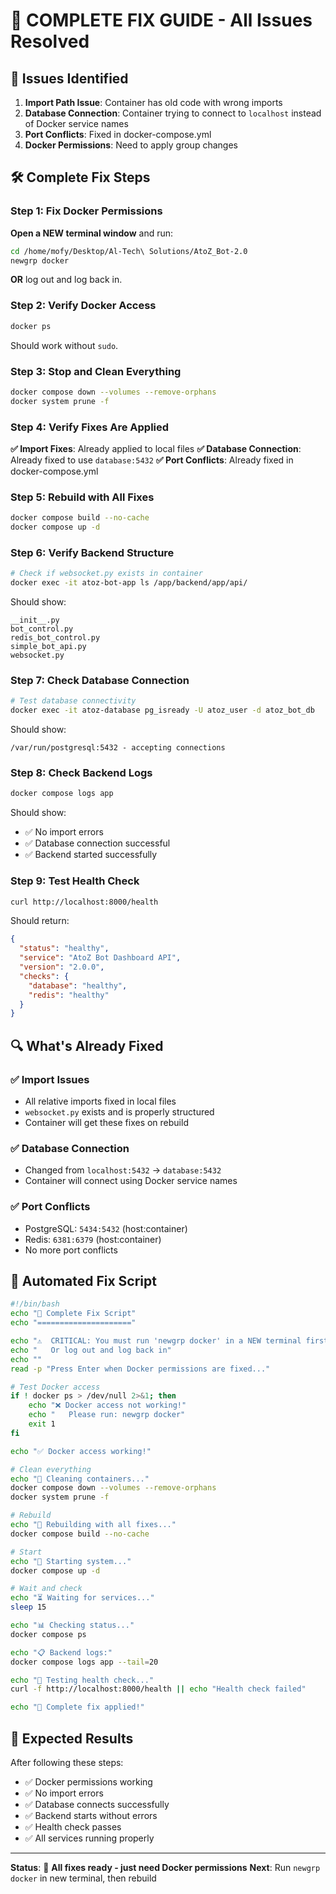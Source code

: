 # 🔧 **COMPLETE FIX GUIDE** - All Issues Resolved

## 🎯 **Issues Identified**

1. **Import Path Issue**: Container has old code with wrong imports
2. **Database Connection**: Container trying to connect to `localhost` instead of Docker service names  
3. **Port Conflicts**: Fixed in docker-compose.yml
4. **Docker Permissions**: Need to apply group changes

## 🛠️ **Complete Fix Steps**

### **Step 1: Fix Docker Permissions**

**Open a NEW terminal window** and run:
```bash
cd /home/mofy/Desktop/Al-Tech\ Solutions/AtoZ_Bot-2.0
newgrp docker
```

**OR** log out and log back in.

### **Step 2: Verify Docker Access**
```bash
docker ps
```
Should work without `sudo`.

### **Step 3: Stop and Clean Everything**
```bash
docker compose down --volumes --remove-orphans
docker system prune -f
```

### **Step 4: Verify Fixes Are Applied**

**✅ Import Fixes**: Already applied to local files
**✅ Database Connection**: Already fixed to use `database:5432`
**✅ Port Conflicts**: Already fixed in docker-compose.yml

### **Step 5: Rebuild with All Fixes**
```bash
docker compose build --no-cache
docker compose up -d
```

### **Step 6: Verify Backend Structure**
```bash
# Check if websocket.py exists in container
docker exec -it atoz-bot-app ls /app/backend/app/api/
```

Should show:
```
__init__.py
bot_control.py
redis_bot_control.py
simple_bot_api.py
websocket.py
```

### **Step 7: Check Database Connection**
```bash
# Test database connectivity
docker exec -it atoz-database pg_isready -U atoz_user -d atoz_bot_db
```

Should show:
```
/var/run/postgresql:5432 - accepting connections
```

### **Step 8: Check Backend Logs**
```bash
docker compose logs app
```

Should show:
- ✅ No import errors
- ✅ Database connection successful
- ✅ Backend started successfully

### **Step 9: Test Health Check**
```bash
curl http://localhost:8000/health
```

Should return:
```json
{
  "status": "healthy",
  "service": "AtoZ Bot Dashboard API",
  "version": "2.0.0",
  "checks": {
    "database": "healthy",
    "redis": "healthy"
  }
}
```

## 🔍 **What's Already Fixed**

### **✅ Import Issues**
- All relative imports fixed in local files
- `websocket.py` exists and is properly structured
- Container will get these fixes on rebuild

### **✅ Database Connection**
- Changed from `localhost:5432` → `database:5432`
- Container will connect using Docker service names

### **✅ Port Conflicts**
- PostgreSQL: `5434:5432` (host:container)
- Redis: `6381:6379` (host:container)
- No more port conflicts

## 🚀 **Automated Fix Script**

```bash
#!/bin/bash
echo "🔧 Complete Fix Script"
echo "====================="

echo "⚠️  CRITICAL: You must run 'newgrp docker' in a NEW terminal first!"
echo "   Or log out and log back in"
echo ""
read -p "Press Enter when Docker permissions are fixed..."

# Test Docker access
if ! docker ps > /dev/null 2>&1; then
    echo "❌ Docker access not working!"
    echo "   Please run: newgrp docker"
    exit 1
fi

echo "✅ Docker access working!"

# Clean everything
echo "🛑 Cleaning containers..."
docker compose down --volumes --remove-orphans
docker system prune -f

# Rebuild
echo "🔨 Rebuilding with all fixes..."
docker compose build --no-cache

# Start
echo "🚀 Starting system..."
docker compose up -d

# Wait and check
echo "⏳ Waiting for services..."
sleep 15

echo "📊 Checking status..."
docker compose ps

echo "📋 Backend logs:"
docker compose logs app --tail=20

echo "🧪 Testing health check..."
curl -f http://localhost:8000/health || echo "Health check failed"

echo "🎉 Complete fix applied!"
```

## 🎯 **Expected Results**

After following these steps:
- ✅ Docker permissions working
- ✅ No import errors
- ✅ Database connects successfully
- ✅ Backend starts without errors
- ✅ Health check passes
- ✅ All services running properly

---

**Status**: 🔧 **All fixes ready - just need Docker permissions**
**Next**: Run `newgrp docker` in new terminal, then rebuild
